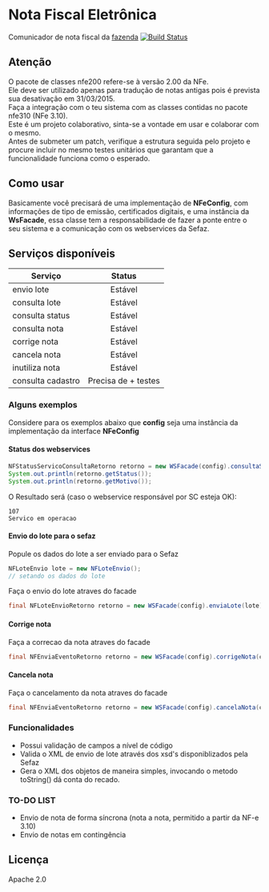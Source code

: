 Nota Fiscal Eletrônica
===
Comunicador de nota fiscal da [fazenda](http://www.nfe.fazenda.gov.br/portal/principal.aspx)
[![Build Status](https://api.travis-ci.org/fincatto/nfe.png)](http://travis-ci.org/#!/fincatto/nfe)

## Atenção
O pacote de classes nfe200 refere-se à versão 2.00 da NFe.<br/>
Ele deve ser utilizado apenas para tradução de notas antigas pois é prevista sua desativação em 31/03/2015.<br/>
Faça a integração com o teu sistema com as classes contidas no pacote nfe310 (NFe 3.10).<br/>
Este é um projeto colaborativo, sinta-se a vontade em usar e colaborar com o mesmo.<br/>
Antes de submeter um patch, verifique a estrutura seguida pelo projeto e procure incluir no mesmo testes unitários que 
garantam que a funcionalidade funciona como o esperado.

## Como usar
Basicamente você precisará de uma implementação de **NFeConfig**, com informações de tipo de emissão, certificados 
digitais, e uma instância da **WsFacade**, essa classe tem a responsabilidade de fazer a ponte entre o seu sistema e a 
comunicação com os webservices da Sefaz.

## Serviços disponíveis
| Serviço           | Status              |
| ----------------- | :-----------------: |
| envio lote        | Estável             |
| consulta lote     | Estável             |
| consulta status   | Estável             |
| consulta nota     | Estável             |
| corrige nota      | Estável             |
| cancela nota      | Estável             |
| inutiliza nota    | Estável             |
| consulta cadastro | Precisa de + testes |


### Alguns exemplos

Considere para os exemplos abaixo que **config** seja uma instância da implementação da interface **NFeConfig**

#### Status dos webservices
```java
NFStatusServicoConsultaRetorno retorno = new WSFacade(config).consultaStatus(NFUnidadeFederativa.SC);
System.out.println(retorno.getStatus());
System.out.println(retorno.getMotivo());
```

O Resultado será (caso o webservice responsável por SC esteja OK):
```
107
Servico em operacao
```

#### Envio do lote para o sefaz
Popule os dados do lote a ser enviado para o Sefaz

```java
NFLoteEnvio lote = new NFLoteEnvio();
// setando os dados do lote
```

Faça o envio do lote atraves do facade
```java
final NFLoteEnvioRetorno retorno = new WSFacade(config).enviaLote(lote);
```

#### Corrige nota
Faça a correcao da nota atraves do facade
```java
final NFEnviaEventoRetorno retorno = new WSFacade(config).corrigeNota(chaveDeAcessoDaNota, textoCorrecao);
```

#### Cancela nota
Faça o cancelamento da nota atraves do facade
```java
final NFEnviaEventoRetorno retorno = new WSFacade(config).cancelaNota(chaveDeAcessoDaNota, protocoloDaNota, motivoCancelaamento);
```

### Funcionalidades
* Possui validação de campos a nível de código
* Valida o XML de envio de lote através dos xsd's disponiblizados pela Sefaz
* Gera o XML dos objetos de maneira simples, invocando o metodo toString() dá conta do recado.


### TO-DO LIST
* Envio de nota de forma síncrona (nota a nota, permitido a partir da NF-e 3.10)
* Envio de notas em contingência

## Licença
Apache 2.0